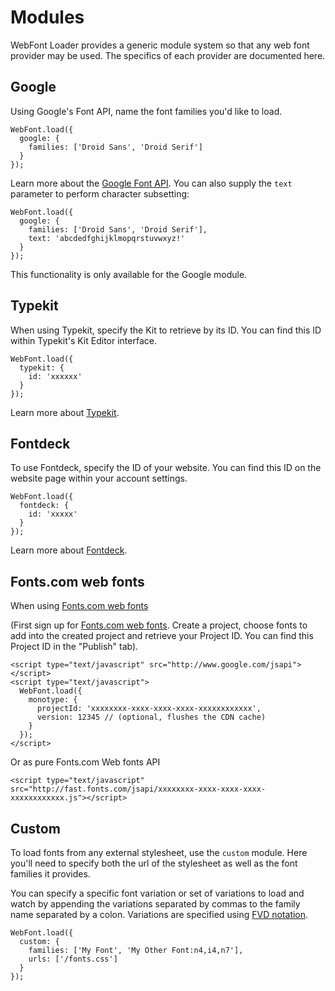 # Modules

WebFont Loader provides a generic module system so that any web font provider
may be used. The specifics of each provider are documented here.


## Google

Using Google's Font API, name the font families you'd like to load.

    WebFont.load({
      google: {
        families: ['Droid Sans', 'Droid Serif']
      }
    });

Learn more about the [Google Font API][gfontapi]. You can also supply the `text` parameter to perform character subsetting:

    WebFont.load({
      google: {
        families: ['Droid Sans', 'Droid Serif'],
        text: 'abcdedfghijklmopqrstuvwxyz!'
      }
    });

This functionality is only available for the Google module.

## Typekit

When using Typekit, specify the Kit to retrieve by its ID. You can find this
ID within Typekit's Kit Editor interface.

    WebFont.load({
      typekit: {
        id: 'xxxxxx'
      }
    });

Learn more about [Typekit][tk].

## Fontdeck

To use Fontdeck, specify the ID of your website. You can find this ID on the
website page within your account settings.

    WebFont.load({
      fontdeck: {
        id: 'xxxxx'
      }
    });

Learn more about [Fontdeck][fd].

## Fonts.com web fonts

When using [Fonts.com web fonts][mtiwfs]

(First sign up for [Fonts.com web fonts][mtiwfs]. Create a project, choose fonts to add into the created project and retrieve your Project ID. You can find this Project ID in the "Publish" tab).

    <script type="text/javascript" src="http://www.google.com/jsapi"></script>
    <script type="text/javascript">
      WebFont.load({
        monotype: {
          projectId: 'xxxxxxxx-xxxx-xxxx-xxxx-xxxxxxxxxxxx',
          version: 12345 // (optional, flushes the CDN cache)
        }
      });
    </script>

Or as pure Fonts.com Web fonts API

    <script type="text/javascript" src="http://fast.fonts.com/jsapi/xxxxxxxx-xxxx-xxxx-xxxx-xxxxxxxxxxxx.js"></script>

## Custom

To load fonts from any external stylesheet, use the `custom` module. Here you'll
need to specify both the url of the stylesheet as well as the font families it
provides.

You can specify a specific font variation or set of variations to load and watch
by appending the variations separated by commas to the family name separated by 
a colon. Variations are specified using [FVD notation][fvd].

    WebFont.load({
      custom: {
        families: ['My Font', 'My Other Font:n4,i4,n7'],
        urls: ['/fonts.css']
      }
    });


[gfontapi]: https://code.google.com/apis/webfonts/docs/getting_started.html
[tk]: http://typekit.com/
[fd]: http://fontdeck.com/
[mtiwfs]: http://webfonts.fonts.com/
[fvd]: https://github.com/typekit/fvd
